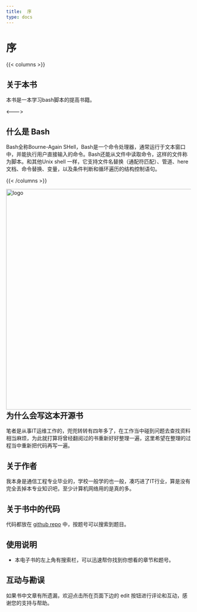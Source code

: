 ```yaml
---
title:  序
type: docs
---
```


#  序

{{< columns >}}
## 关于本书

本书是一本学习bash脚本的提高书籍。

<--->

## 什么是 Bash

Bash全称Bourne-Again SHell，Bash是一个命令处理器，通常运行于文本窗口中，并能执行用户直接输入的命令。Bash还能从文件中读取命令，这样的文件称为脚本。和其他Unix shell 一样，它支持文件名替换（通配符匹配）、管道、here文档、命令替换、变量，以及条件判断和循环遍历的结构控制语句。

{{< /columns >}}

<img src="https://img.linuxwt.com/abs.png" alt="logo" height="600" align="right" style="padding-left: 30px;"/>

## 为什么会写这本开源书

笔者是从事IT运维工作的，兜兜转转有四年多了，在工作当中碰到问题去查找资料相当麻烦，为此就打算将曾经翻阅过的书重新好好整理一遍，这里希望在整理的过程当中重新把代码再写一遍。



## 关于作者

我本身是通信工程专业毕业的，学校一般学的也一般，凑巧进了IT行业，算是没有完全丢掉本专业知识吧，至少计算机网络用的是真的多。
## 关于书中的代码

代码都放在 [github repo](https://github.com/linuxwt/LinuxwtBash/tree/linuxwtabs/linuxwtabs) 中，按题号可以搜索到题目。


## 使用说明

- 本电子书的左上角有搜索栏，可以迅速帮你找到你想看的章节和题号。

## 互动与勘误

如果书中文章有所遗漏，欢迎点击所在页面下边的 edit 按钮进行评论和互动，感谢您的支持与帮助。



